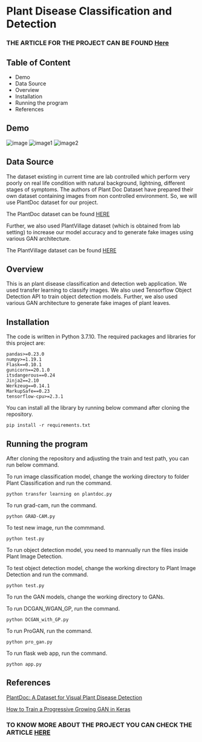 # Plant Disease Classification and Detection

### THE ARTICLE FOR THE PROJECT CAN BE FOUND [Here](https://rabintiwari45.github.io/portfolio_data_science/post/project-2/)

## Table of Content
* Demo
* Data Source
* Overview
* Installation
* Running the program
* References

## Demo
![image](https://github.com/rabintiwari45/Plant-Disease/blob/master/images/demo.png)
![image1](https://github.com/rabintiwari45/Plant-Disease/blob/master/images/demo1.png)
![image2](https://github.com/rabintiwari45/Plant-Disease/blob/master/images/demo2.png)

## Data Source

The dataset existing in current time are lab controlled which perform very poorly on real life condition with natural background, lightning, different stages of symptoms. The authors of Plant Doc Dataset have prepared their own dataset containing images from non controlled environment. So, we will use PlantDoc dataset for our project.

The PlantDoc dataset can be found [HERE](https://github.com/pratikkayal/PlantDoc-Dataset)

Further, we also used PlantVillage dataset (which is obtained from lab setting) to increase our model accuracy and to generate fake images using various GAN architecture.

The PlantVillage dataset can be found [HERE](https://github.com/spMohanty/PlantVillage-Dataset)

## Overview
This is an plant disease classification and detection web application. We used transfer learning to classify images. We also used Tensorflow Object Detection API
to train object detection models. Further, we also used various GAN architecture to generate fake images of plant leaves.



## Installation
The code is written in Python 3.7.10. The required packages and libraries for this project are:
```
pandas>=0.23.0
numpy>=1.19.1
Flask==0.10.1
gunicorn==20.1.0
itsdangerous==0.24
Jinja2==2.10
Werkzeug==0.14.1
MarkupSafe==0.23
tensorflow-cpu>=2.3.1
```
You can install all the library by running below command after cloning the repository.
```
pip install -r requirements.txt
```

## Running the program

After cloning the repository and adjusting the train and test path, you can run below command.

To run image classification model, change the working directory to folder Plant Classification and run the command.
```
python transfer learning on plantdoc.py
```
To run grad-cam, run the command.
```
python GRAD-CAM.py
```
To test new image, run the commmand.
```
python test.py
```
To run object detection model, you need to mannually run the files inside Plant Image Detection.

To test object detection model, change the working directory to Plant Image Detection and run the command.
```
python test.py
```
To run the GAN models, change the working directory to GANs.

To run DCGAN_WGAN_GP, run the command.
```
python DCGAN_with_GP.py
```
To run ProGAN, run the command.
```
python pro_gan.py
```
To run flask web app, run the command.
```
python app.py
```

## References
[PlantDoc: A Dataset for Visual Plant Disease Detection](https://arxiv.org/pdf/1911.10317.pdf)

[How to Train a Progressive Growing GAN in Keras](https://machinelearningmastery.com/how-to-train-a-progressive-growing-gan-in-keras-for-synthesizing-faces/)


### TO KNOW MORE ABOUT THE PROJECT YOU CAN CHECK THE ARTICLE [HERE](https://rabintiwari45.github.io/portfolio_data_science/post/project-2/)








